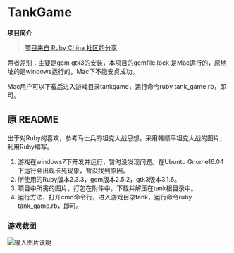 # TankGame
 **项目简介**
>[项目来自 Ruby China 社区的分享](https://ruby-china.org/topics/33227)

两者差别：主要是gem gtk3的安装，本项目的gemfile.lock 是Mac运行的，原地址的是windows运行的，Mac下不能安贞成功。

Mac用户可以下载后进入游戏目录tankgame，运行命令ruby tank_game.rb，即可。


## 原 README
出于对Ruby的喜欢，参考马士兵的坦克大战思想，采用韩顺平坦克大战的图片，利用Ruby编写。

1. 游戏在windows7下开发并运行，暂时没发现问题。在Ubuntu Gnome16.04下运行会出现卡死现象，暂没找到原因。
2. 所使用的Ruby版本2.3.3，gem版本2.5.2，gtk3版本3.1.6。
3. 项目中所需的图片，打包在附件中，下载并解压在tank根目录中。
4. 运行方法，打开cmd命令行，进入游戏目录tank，运行命令ruby tank_game.rb，即可。

### 游戏截图

![输入图片说明](https://git.oschina.net/uploads/images/2017/0630/172119_a99e30f2_62561.png "在这里输入图片标题")
